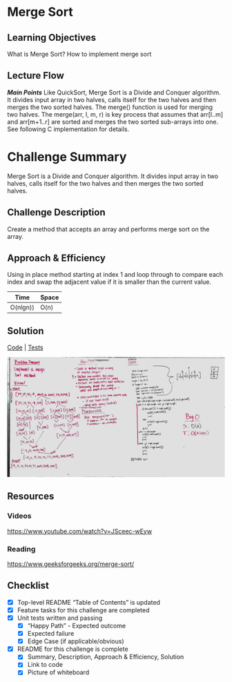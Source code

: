 # Merge Sort

## Learning Objectives
What is Merge Sort?
How to implement merge sort

## Lecture Flow

***Main Points***
Like QuickSort, Merge Sort is a Divide and Conquer algorithm. It divides input array in two halves, calls itself for the
 two halves and then merges the two sorted halves. The merge() function is used for merging two halves. The merge(arr, l, m, r)
  is key process that assumes that arr[l..m] and arr[m+1..r] are sorted and merges the two sorted sub-arrays into one. 
  See following C implementation for details.

# Challenge Summary
Merge Sort is a Divide and Conquer algorithm. It divides input array in two halves, calls itself for the
two halves and then merges the two sorted halves.
 
## Challenge Description
Create a method that accepts an array and performs merge sort on the array. 

## Approach & Efficiency
Using in place method starting at index 1 and loop through to compare each index and swap the adjacent value if it is
 smaller than the current value. 

Time | Space
--- | ---
O(nlgn)) | O(n)

## Solution
[Code](../src/main/java/mergeSort/MergeSort.java) | [Tests](../src/test/java/mergeSort/MergeSortTest.java)

![White Board to Merge Sort problem](../assets/mergesort.jpg)

## Resources

### Videos
https://www.youtube.com/watch?v=JSceec-wEyw

### Reading
https://www.geeksforgeeks.org/merge-sort/

## Checklist
- [x] Top-level README “Table of Contents” is updated
- [x] Feature tasks for this challenge are completed
- [x] Unit tests written and passing
    - [x] “Happy Path” - Expected outcome
    - [x] Expected failure
    - [x] Edge Case (if applicable/obvious)
- [x] README for this challenge is complete
    - [x] Summary, Description, Approach & Efficiency, Solution
    - [x] Link to code
    - [x] Picture of whiteboard
